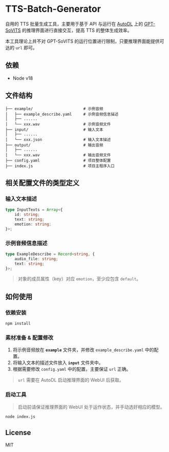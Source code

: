 # TTS-Batch-Generator

自用的 TTS 批量生成工具，主要用于基于 API 与运行在 [AutoDL](https://www.autodl.com/) 上的 [GPT-SoVITS](https://github.com/RVC-Boss/GPT-SoVITS) 的推理界面进行直接交互，提高 TTS 的整体生成效率。

本工具理论上并不对 GPT-SoVITS 的运行位置进行限制，只要推理界面能提供可达的 `url` 即可。

## 依赖

- Node v18

## 文件结构

```
├── example/                      # 示例音频
│   ├── example_describe.yaml     # 示例音频信息描述
│   ├── ......
│   └── xxx.wav                   # 示例音频文件
├── input/                        # 输入文本
│   ├── ......
│   └── xxx.json                  # 输入文本描述
├── output/                       # 输出音频
│   ├── ......
│   └── xxx.wav                   # 输出音频文件
├── config.yaml                   # 项目整体配置
├── index.js                      # 项目主程序入口
```

## 相关配置文件的类型定义

### 输入文本描述

```ts
type InputTexts = Array<{
    id: string;
    text: string;
    emotion: string;
}>;
```

### 示例音频信息描述

```ts
type ExampleDescribe = Record<string, {
    audio_file: string;
    text: string;
}>;
```

> 对象的成员属性（key）对应 `emotion`，至少应包含 `default`。

## 如何使用

### 依赖安装

```bash
npm install
```

### 素材准备 & 配置修改

1. 将示例音频放在 **`example`** 文件夹，并修改 `example_describe.yaml` 中的配置。
2. 将输入文本的描述文件放入 **`input`** 文件夹中。
3. 根据需要修改 `config.yaml` 中的配置，主要保证 `url` 正确。

> `url` 需要在 AutoDL 启动推理界面的 WebUI 后获取。

### 启动工具

> 启动前请保证推理界面的 WebUI 处于运作状态，并手动选好相应的模型。

```bash
node index.js
```

## License

MIT